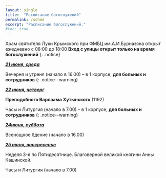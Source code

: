 ```yaml
---
layout: single
title:  "Расписание богослужений"
permalink: /sched
excerpt: "Расписание богослужений."
#toc: true
---
```


Храм святителя Луки Крымского при ФМБЦ им.А.И.Бурназяна открыт ежедневно с 08:00 до 18:00
__Вход с улицы открыт только на время богослужений__
{: .notice}

<!-----
<style type="text/css">
  p {
    color: red;
  }
</style>
-->

<!-----
Вечерня и утреня (начало в 16.00) – в 1 корпусе (с пропуском)
{: .notice--warning}
-->

**_<span style="text-decoration:underline;">21 июня, среда</span>_**

Вечерня и утреня (начало в 16.00) – в 1 корпусе, **для больных и сотрудников**
{: .notice--warning}

**_<span style="text-decoration:underline;">22 июня, четверг</span>_**

**Преподобного Варлаама Хутынского** (1192)

Часы и Литургия (начало в 7.00) – в 1 корпусе, **для больных и сотрудников**
{: .notice--warning}

**_<span style="text-decoration:underline;"> 24июня, суббота</span>_**

Всенощное бдение (начало в 16.00)

**_<span style="text-decoration:underline;">25 июня, воскресенье</span>_**

Неделя 3-я по Пятидесятнице. Благоверной великой княгини Анны Кашинской. 

Часы и Литургия (начало в 7.00)

**_<span style="text-decoration:underline;"> </span>_**

